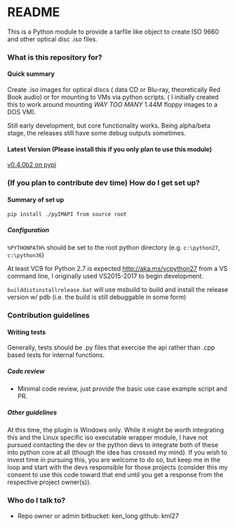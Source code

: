 # README #

This is a Python module to provide a tarfile like object to create ISO 9660 and other optical disc .iso files.

### What is this repository for? ###

#### Quick summary  ####

Create .iso images for optical discs ( data CD or Blu-ray, theoretically Red Book audio) or for mounting to VMs via python scripts. ( I initially created this to work around mounting *WAY TOO MANY* 1.44M floppy images to a DOS VM).

Still early development, but core functionality works. Being alpha/beta stage, the releases still have some debug outputs sometimes. 

#### Latest Version (Please install this if you only plan to use this module)

[v0.4.0b2 on pypi](https://pypi.org/project/pyIMAPI/)

### (If you plan to contribute dev time) How do I get set up? ###

#### Summary of set up
`pip install ./pyIMAPI from source root`

##### Configuration

`%PYTHONPATH%` should be set to the root python directory (e.g. `c:\python27`, `c:\python36`)   

At least VC9 for Python 2.7 is expected http://aka.ms/vcpython27 from a VS command line, I originally used VS2015-2017 to begin development.

`builddistinstallrelease.bat` will use msbuild to build and install the release version w/ pdb (i.e. the build is still debuggable in some form)  

### Contribution guidelines ###

#### Writing tests
  Generally, tests should be .py files that exercise the api rather than .cpp based tests for internal functions. 

##### Code review
  * Minimal code review, just provide the basic use case example script and PR.
  
##### Other guidelines
  At this time, the plugin is Windows only. While it might be worth integrating this and the Linux specific iso executable wrapper module, I have not pursued contacting the dev or the python devs to integrate both of these into python core at all (though the idea has crossed my mind). If you wish to invest time in pursuing this, you are welcome to do so, but keep me in the loop and start with the devs responsible for those projects (consider this my consent to use this code toward that end until you get a response from the respective project owner(s)).

### Who do I talk to? ###

* Repo owner or admin
bitbucket: ken_long
github: kml27
